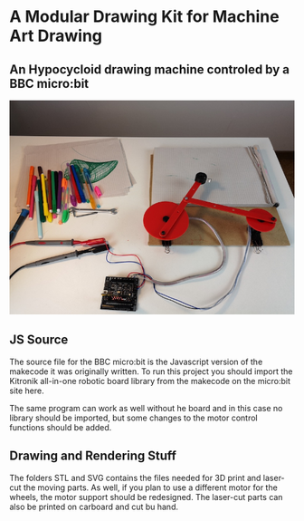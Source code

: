 # A Modular Drawing Kit for Machine Art Drawing
## An Hypocycloid drawing machine controled by a BBC micro:bit
![The machine](images/cover.jpg)

## JS Source
The source file for the BBC micro:bit is the Javascript version of the makecode it was originally written. To run this project you should import the Kitronik all-in-one robotic board library from the makecode on the micro:bit site here.

The same program can work as well without he board and in this case no library should be imported, but some changes to the motor control functions should be added.

## Drawing and Rendering Stuff
The folders STL and SVG contains the files needed for 3D print and laser-cut the moving parts. As well, if you plan to use a different motor for the wheels, the motor support should be redesigned. The laser-cut parts can also be printed on carboard and cut bu hand.


